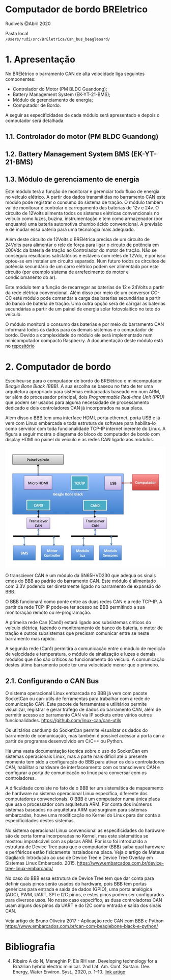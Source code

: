 # Computador de bordo BREletrico
Rudivels @Abril 2020

Pasta local  
`/Users/rudi/src/BrEletrica/Can_bus_beagleoard/`

  
# 1. Apresentação 

No BRElétrico o barramento CAN de alta velocidade liga seguintes componentes:

- Controlador do Motor (PM BLDC Guandong); 
- Battery Management System (EK-YT-21-BMS);
- Módulo de gerenciamento de energia;
- Computador de Bordo.

A seguir as especificidades de cada módulo será apresentado e depois o computador será detalhada. 

## 1.1. Controlador do motor (PM BLDC Guandong)
## 1.2. Battery Management System BMS (EK-YT-21-BMS)
## 1.3. Módulo de gerenciamento de energia
Este módulo terá a função de monitorar e gerenciar todo fluxo de energia no veículo elétrico. A partir dos dados transmitidas no barramento CAN este módulo pode registrar o consumo do sistema de tração. O módulo também vai de monitorar e controlar o carregamento das baterias de 12v e 24v. O circuito de 12Volts alimenta todos os sistemas elétricas convencionais no veículo como luzes, buzina, instrumentação e tem como armazenador (por enquanto) uma bateria automotiva chumbo ácido convencional. A previsão é de mudar essa bateria para uma tecnologia mais adequado.
 
Além deste circuito de 12Volts o BRElétrica precisa de um circuito de 24Volts para alimentar o rele de força para ligar o circuto de potência em 200Vdc da bateria de tração ao Controlador do motor de tração. Não se conseguiu resultados satisfatórios e estáveis com reles de 12Vdc, e por isso optou-se em instalar um circuito separado. Num futuro todos os circuitos de potência secundário de um carro elétrico podem ser alimentado por este circuito (por exemplo sistema de arrefecimento do motor e condiciomanento do ar). 

Este módulo tem a função de recarregar as baterias de 12 e 24Volts a partir da rede elétrica convencional. Além disso por meio de um conversor CC-CC esté módulo pode comandar a carga das baterias secundárias a partir do banco de bateria de tração. 
Uma outra opção será de carrgar as baterias secundárias a partir de um  painel de energia solar fotovolaitico no teto do veículo.

O módulo monitorá o consumo das baterias e por meio do barramento CAN informará todos os dados para os demais sistemas e o computador de bordo. Devido a complexidade do módulo ele será implementado num minicomputador compacto Raspberry. A documentação deste módulo está no [repositório](../rasp_can/RASP_CAN_README.md)




# 2. Computador de bordo 

Escolheu-se para o computador de bordo do BRElétrico o minicomputador *Beagle Bone Black (BBB)*. A sua escolha se baseou no fato de ter uma arquitetura apropriado para sistemas embarcadas baseado em num ARM, ter além do processador principal, dois *Programmable Real-time Unit (PRU)* que podem ser usados para alguma necessidade de processamento dedicado e dois controladores CAN já incorporados na sua placa.


Além disso o BBB tem uma interface HDMI, porta ethernet, porta USB e já vem com Linux embarcada e toda estrutura de software para habilita-lo como servidor com toda funcionalidade TCP-IP internet inerente do Linux. A figura a seguir mostra o diagrama do bloco do computador de bordo com display HDMI no painel do veículo e as redes  CAN ligado aos módulos.  

![](Diagrama_BBB_can.jpg)

O transciever CAN é um módulo da SN65HVD230 que adequa os sinais cmos do BBB ao padrão do barramento CAN. Este módulo é alimentado com 3.3V podendo ser diretamente ligado no barramento de expansão do BBB.

O BBB funcionará como ponte entre as duas redes CAN e a rede TCP-IP. A partir da rede TCP-IP pode-se ter acesso ao BBB permitindo a sua monitoração remoto ou re-programação.

A primeira rede Can (Can0) estará ligado aos subsistemas críticos do veículo elétrica, fazendo o monitoramento do banco do bateria, o motor de tração e outros subsistemas que precisam comunicar entre se neste barramento mas rápido. 

A segunda rede (Can1) permitirá a comunicação entre o modulo de medição de velocidade e temperatura, o módulo de sinalização e luzes e demais módulos que não são críticos ao funcionamento do veículo. A comunicação destes útimo barramento pode ter uma velocidade menor que o primeiro.


## 2.1. Configurando o CAN Bus

O sistema operacional Linux embarcada no BBB já vem com pacote SocketCan ou can-utils de ferramentas para trabalhar com a rede de comunicação CAN. Este pacote de ferramentas e utilitários permite visualizar, registrar e gerar tráfego de dados do barramento CAN, além de permitir acesso ao barramento CAN via IP sockets entre vários outros funcionalidades. <https://github.com/linux-can/can-utils>

Os utiltários candump do SocketCan permite visualizar os dados do barramento de comunicação, mas também é possível acessar a porta can a partir de programas desenvolvido em C/C++ ou Python.

Há uma vasta documentação técnica sobre o uso do SocketCan em sistemas operacionais Linux, mas a parte mais difícil até o presente momento tem sido a configuração do BBB para ativar os dois controladores CAN, habilitar o hardware de interfaceamento com os transcievers CAN e configurar a porta de comunicação no linux para conversar com os controladores.

A dificuldade consiste no fato de o BBB ter um sistemática de mapeamento de hardware no sistema operacional Linux específica, diferente dos computadores convencionais. O BBB é um computador numa única placa que usa o processador com arquitetura ARM. Por conta dos inúmeros sistemas baseados no arquitetura ARM que surgiram para sistemas embarcadas, houve uma modificação no Kernel do Linux para dar conta a especificidades destes sistemas.

No sistema operacional Linux  convencional as especificidades do hardware são de certa forma incorporadas no Kernel, mas este sistemática se mostrou impraticável com as placas ARM. Por isso foi introduzido a estrutura de Device Tree para que o computador (BBB) saiba qual hardware e periféricos estão fisicamente instalados na placa. Veja o artigo de Mateus Gagliardi: Introdução ao uso de Device Tree e Device Tree Overlay em Sistemas Linux Embarcado. 2015. <https://www.embarcados.com.br/device-tree-linux-embarcado/>

No caso do BBB essa estrutura de Device Tree tem que dar conta para definir quais pinos serão usados do hardware, pois BBB tem portas genéricas para entrada e saída de dados (GPIO), uma porta analógica (ADC), PWM, UART, SPI e I2C pinos, e estes pinos podem ser configurados para diversos usos. No nosso caso específico, as duas controladoras CAN usam alguns dos pinos da UART e do I2C como entrada e saída dos sinais CAN. 

 

Veja artigo de Bruno Oliveira 2017 - Aplicação rede CAN com BBB e Python <https://www.embarcados.com.br/can-com-beaglebone-black-e-python/>




# Bibliografia
 

4) Ribeiro A do N, Meneghin P, Els RH van. Developing technology for a Brazilian hybrid electric mini car. 2nd Lat. Am. Conf. Sustain. Dev. Energy, Water Environ. Syst., 2020, p. 1–10. 
[link artigo](http://fga.unb.br/rudi.van/galeria/arrigo-alex-lasdewes20-fp-161.pdf)


